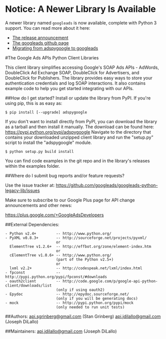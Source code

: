 # Notice: A Newer Library Is Available

A newer library named `googleads` is now available, complete with Python 3
support. You can read more about it here:
* [The release announcement](http://googleadsdeveloper.blogspot.com/2014/03/the-ads-apis-python-client-library.html)
* [The googleads github page](https://github.com/googleads/googleads-python-lib)
* [Migrating from adspygoogle to googleads](https://github.com/googleads/googleads-python-lib/wiki/Migrating-from-adspygoogle-to-googleads)


#The Google Ads APIs Python Client Libraries


This client library simplifies accessing Google's SOAP Ads APIs - AdWords,
DoubleClick Ad Exchange SOAP, DoubleClick for Advertisers, and DoubleClick for
Publishers. The library provides easy ways to store your authentication
credentials and log SOAP interactions. It also contains example code to help you
get started integrating with our APIs.


##How do I get started?
Install or update the library from PyPI. If you're using pip, this is as easy
as:

`$ pip install [--upgrade] adspygoogle`

If you don't want to install directly from PyPI, you can download the library
as a tarball and then install it manually. The download can be found here:
https://pypi.python.org/pypi/adspygoogle
Navigate to the directory that contains your downloaded unzipped client
library and run the "setup.py" script to install the "adspygoogle"
module.

`$ python setup.py build install`

You can find code examples in the git repo and in the library's releases within
the examples folder.

##Where do I submit bug reports and/or feature requests?

Use the issue tracker at:
  https://github.com/googleads/googleads-python-legacy-lib/issues

Make sure to subscribe to our Google Plus page for API change announcements and
other news:

  https://plus.google.com/+GoogleAdsDevelopers


##External Dependencies:


    - Python v2.4+         -- http://www.python.org/
    - PyXML v0.8.3+        -- http://sourceforge.net/projects/pyxml/
                           or
      ElementTree v1.2.6+  -- http://effbot.org/zone/element-index.htm
                           or
      cElementTree v1.0.6+ -- http://www.python.org/
                           (part of the Python v2.5+)
                           or
      lxml v2.2+           -- http://codespeak.net/lxml/index.html
    - fpconst              -- http://pypi.python.org/pypi/fpconst/#downloads
    - oauth2client         -- http://code.google.com/p/google-api-python-client/downloads/list
                           (only if using oauth2)
    - Epydoc               -- http://epydoc.sourceforge.net/
                           (only if you will be generating docs)
    - mock                 -- http://pypi.python.org/pypi/mock
                           (only needed to run unit tests)


##Authors:
    api.sgrinberg@gmail.com (Stan Grinberg)
    api.jdilallo@gmail.com (Joseph DiLallo)

##Maintainers:
    api.jdilallo@gmail.com (Joseph DiLallo)

